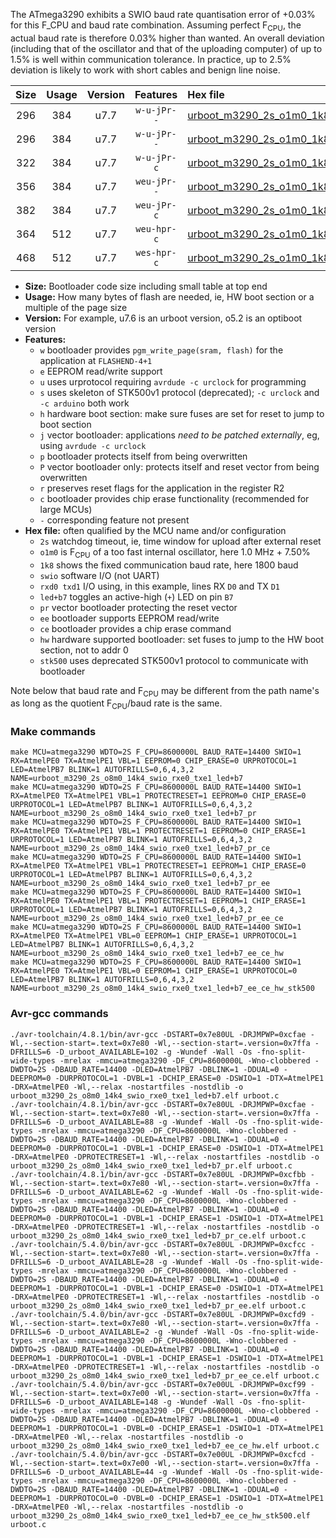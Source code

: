 The ATmega3290 exhibits a SWIO baud rate quantisation error of +0.03% for this F_CPU and baud rate combination. Assuming perfect F<sub>CPU</sub>, the actual baud rate is therefore 0.03% higher than wanted. An overall deviation (including that of the oscillator and that of the uploading computer) of up to 1.5% is well within communication tolerance. In practice, up to 2.5% deviation is likely to work with short cables and benign line noise.

|Size|Usage|Version|Features|Hex file|
|:-:|:-:|:-:|:-:|:--|
|296|384|u7.7|`w-u-jPr--`|[urboot_m3290_2s_o1m0_1k8_swio_rxe0_txe1_led+b7.hex](https://raw.githubusercontent.com/stefanrueger/urboot.hex/main/mcus/atmega3290/watchdog_2_s/internal_oscillator_o%2B7.50%25/%2B1m000000_hz/%2B%2B%2B1k8_baud/uart0_rxe0_txe1/led%2Bb7/urboot_m3290_2s_o1m0_1k8_swio_rxe0_txe1_led%2Bb7.hex)|
|296|384|u7.7|`w-u-jPr--`|[urboot_m3290_2s_o1m0_1k8_swio_rxe0_txe1_led+b7_pr.hex](https://raw.githubusercontent.com/stefanrueger/urboot.hex/main/mcus/atmega3290/watchdog_2_s/internal_oscillator_o%2B7.50%25/%2B1m000000_hz/%2B%2B%2B1k8_baud/uart0_rxe0_txe1/led%2Bb7/urboot_m3290_2s_o1m0_1k8_swio_rxe0_txe1_led%2Bb7_pr.hex)|
|322|384|u7.7|`w-u-jPr-c`|[urboot_m3290_2s_o1m0_1k8_swio_rxe0_txe1_led+b7_pr_ce.hex](https://raw.githubusercontent.com/stefanrueger/urboot.hex/main/mcus/atmega3290/watchdog_2_s/internal_oscillator_o%2B7.50%25/%2B1m000000_hz/%2B%2B%2B1k8_baud/uart0_rxe0_txe1/led%2Bb7/urboot_m3290_2s_o1m0_1k8_swio_rxe0_txe1_led%2Bb7_pr_ce.hex)|
|356|384|u7.7|`weu-jPr--`|[urboot_m3290_2s_o1m0_1k8_swio_rxe0_txe1_led+b7_pr_ee.hex](https://raw.githubusercontent.com/stefanrueger/urboot.hex/main/mcus/atmega3290/watchdog_2_s/internal_oscillator_o%2B7.50%25/%2B1m000000_hz/%2B%2B%2B1k8_baud/uart0_rxe0_txe1/led%2Bb7/urboot_m3290_2s_o1m0_1k8_swio_rxe0_txe1_led%2Bb7_pr_ee.hex)|
|382|384|u7.7|`weu-jPr-c`|[urboot_m3290_2s_o1m0_1k8_swio_rxe0_txe1_led+b7_pr_ee_ce.hex](https://raw.githubusercontent.com/stefanrueger/urboot.hex/main/mcus/atmega3290/watchdog_2_s/internal_oscillator_o%2B7.50%25/%2B1m000000_hz/%2B%2B%2B1k8_baud/uart0_rxe0_txe1/led%2Bb7/urboot_m3290_2s_o1m0_1k8_swio_rxe0_txe1_led%2Bb7_pr_ee_ce.hex)|
|364|512|u7.7|`weu-hpr-c`|[urboot_m3290_2s_o1m0_1k8_swio_rxe0_txe1_led+b7_ee_ce_hw.hex](https://raw.githubusercontent.com/stefanrueger/urboot.hex/main/mcus/atmega3290/watchdog_2_s/internal_oscillator_o%2B7.50%25/%2B1m000000_hz/%2B%2B%2B1k8_baud/uart0_rxe0_txe1/led%2Bb7/urboot_m3290_2s_o1m0_1k8_swio_rxe0_txe1_led%2Bb7_ee_ce_hw.hex)|
|468|512|u7.7|`wes-hpr-c`|[urboot_m3290_2s_o1m0_1k8_swio_rxe0_txe1_led+b7_ee_ce_hw_stk500.hex](https://raw.githubusercontent.com/stefanrueger/urboot.hex/main/mcus/atmega3290/watchdog_2_s/internal_oscillator_o%2B7.50%25/%2B1m000000_hz/%2B%2B%2B1k8_baud/uart0_rxe0_txe1/led%2Bb7/urboot_m3290_2s_o1m0_1k8_swio_rxe0_txe1_led%2Bb7_ee_ce_hw_stk500.hex)|

- **Size:** Bootloader code size including small table at top end
- **Usage:** How many bytes of flash are needed, ie, HW boot section or a multiple of the page size
- **Version:** For example, u7.6 is an urboot version, o5.2 is an optiboot version
- **Features:**
  + `w` bootloader provides `pgm_write_page(sram, flash)` for the application at `FLASHEND-4+1`
  + `e` EEPROM read/write support
  + `u` uses urprotocol requiring `avrdude -c urclock` for programming
  + `s` uses skeleton of STK500v1 protocol (deprecated); `-c urclock` and `-c arduino` both work
  + `h` hardware boot section: make sure fuses are set for reset to jump to boot section
  + `j` vector bootloader: applications *need to be patched externally*, eg, using `avrdude -c urclock`
  + `p` bootloader protects itself from being overwritten
  + `P` vector bootloader only: protects itself and reset vector from being overwritten
  + `r` preserves reset flags for the application in the register R2
  + `c` bootloader provides chip erase functionality (recommended for large MCUs)
  + `-` corresponding feature not present
- **Hex file:** often qualified by the MCU name and/or configuration
  + `2s` watchdog timeout, ie, time window for upload after external reset
  + `o1m0` is F<sub>CPU</sub> of a too fast internal oscillator, here 1.0 MHz + 7.50%
  + `1k8` shows the fixed communication baud rate, here 1800 baud
  + `swio` software I/O (not UART)
  + `rxd0 txd1` I/O using, in this example, lines RX `D0` and TX `D1`
  + `led+b7` toggles an active-high (`+`) LED on pin `B7`
  + `pr` vector bootloader protecting the reset vector
  + `ee` bootloader supports EEPROM read/write
  + `ce` bootloader provides a chip erase command
  + `hw` hardware supported bootloader: set fuses to jump to the HW boot section, not to addr 0
  + `stk500` uses deprecated STK500v1 protocol to communicate with bootloader


Note below that baud rate and F<sub>CPU</sub> may be different from the path name's as long as the quotient F<sub>CPU</sub>/baud rate is the same.

### Make commands
```
make MCU=atmega3290 WDTO=2S F_CPU=8600000L BAUD_RATE=14400 SWIO=1 RX=AtmelPE0 TX=AtmelPE1 VBL=1 EEPROM=0 CHIP_ERASE=0 URPROTOCOL=1 LED=AtmelPB7 BLINK=1 AUTOFRILLS=0,6,4,3,2 NAME=urboot_m3290_2s_o8m0_14k4_swio_rxe0_txe1_led+b7
make MCU=atmega3290 WDTO=2S F_CPU=8600000L BAUD_RATE=14400 SWIO=1 RX=AtmelPE0 TX=AtmelPE1 VBL=1 PROTECTRESET=1 EEPROM=0 CHIP_ERASE=0 URPROTOCOL=1 LED=AtmelPB7 BLINK=1 AUTOFRILLS=0,6,4,3,2 NAME=urboot_m3290_2s_o8m0_14k4_swio_rxe0_txe1_led+b7_pr
make MCU=atmega3290 WDTO=2S F_CPU=8600000L BAUD_RATE=14400 SWIO=1 RX=AtmelPE0 TX=AtmelPE1 VBL=1 PROTECTRESET=1 EEPROM=0 CHIP_ERASE=1 URPROTOCOL=1 LED=AtmelPB7 BLINK=1 AUTOFRILLS=0,6,4,3,2 NAME=urboot_m3290_2s_o8m0_14k4_swio_rxe0_txe1_led+b7_pr_ce
make MCU=atmega3290 WDTO=2S F_CPU=8600000L BAUD_RATE=14400 SWIO=1 RX=AtmelPE0 TX=AtmelPE1 VBL=1 PROTECTRESET=1 EEPROM=1 CHIP_ERASE=0 URPROTOCOL=1 LED=AtmelPB7 BLINK=1 AUTOFRILLS=0,6,4,3,2 NAME=urboot_m3290_2s_o8m0_14k4_swio_rxe0_txe1_led+b7_pr_ee
make MCU=atmega3290 WDTO=2S F_CPU=8600000L BAUD_RATE=14400 SWIO=1 RX=AtmelPE0 TX=AtmelPE1 VBL=1 PROTECTRESET=1 EEPROM=1 CHIP_ERASE=1 URPROTOCOL=1 LED=AtmelPB7 BLINK=1 AUTOFRILLS=0,6,4,3,2 NAME=urboot_m3290_2s_o8m0_14k4_swio_rxe0_txe1_led+b7_pr_ee_ce
make MCU=atmega3290 WDTO=2S F_CPU=8600000L BAUD_RATE=14400 SWIO=1 RX=AtmelPE0 TX=AtmelPE1 VBL=0 EEPROM=1 CHIP_ERASE=1 URPROTOCOL=1 LED=AtmelPB7 BLINK=1 AUTOFRILLS=0,6,4,3,2 NAME=urboot_m3290_2s_o8m0_14k4_swio_rxe0_txe1_led+b7_ee_ce_hw
make MCU=atmega3290 WDTO=2S F_CPU=8600000L BAUD_RATE=14400 SWIO=1 RX=AtmelPE0 TX=AtmelPE1 VBL=0 EEPROM=1 CHIP_ERASE=1 URPROTOCOL=0 LED=AtmelPB7 BLINK=1 AUTOFRILLS=0,6,4,3,2 NAME=urboot_m3290_2s_o8m0_14k4_swio_rxe0_txe1_led+b7_ee_ce_hw_stk500
```

### Avr-gcc commands
```
./avr-toolchain/4.8.1/bin/avr-gcc -DSTART=0x7e80UL -DRJMPWP=0xcfae -Wl,--section-start=.text=0x7e80 -Wl,--section-start=.version=0x7ffa -DFRILLS=6 -D_urboot_AVAILABLE=102 -g -Wundef -Wall -Os -fno-split-wide-types -mrelax -mmcu=atmega3290 -DF_CPU=8600000L -Wno-clobbered -DWDTO=2S -DBAUD_RATE=14400 -DLED=AtmelPB7 -DBLINK=1 -DDUAL=0 -DEEPROM=0 -DURPROTOCOL=1 -DVBL=1 -DCHIP_ERASE=0 -DSWIO=1 -DTX=AtmelPE1 -DRX=AtmelPE0 -Wl,--relax -nostartfiles -nostdlib -o urboot_m3290_2s_o8m0_14k4_swio_rxe0_txe1_led+b7.elf urboot.c
./avr-toolchain/4.8.1/bin/avr-gcc -DSTART=0x7e80UL -DRJMPWP=0xcfae -Wl,--section-start=.text=0x7e80 -Wl,--section-start=.version=0x7ffa -DFRILLS=6 -D_urboot_AVAILABLE=88 -g -Wundef -Wall -Os -fno-split-wide-types -mrelax -mmcu=atmega3290 -DF_CPU=8600000L -Wno-clobbered -DWDTO=2S -DBAUD_RATE=14400 -DLED=AtmelPB7 -DBLINK=1 -DDUAL=0 -DEEPROM=0 -DURPROTOCOL=1 -DVBL=1 -DCHIP_ERASE=0 -DSWIO=1 -DTX=AtmelPE1 -DRX=AtmelPE0 -DPROTECTRESET=1 -Wl,--relax -nostartfiles -nostdlib -o urboot_m3290_2s_o8m0_14k4_swio_rxe0_txe1_led+b7_pr.elf urboot.c
./avr-toolchain/4.8.1/bin/avr-gcc -DSTART=0x7e80UL -DRJMPWP=0xcfbb -Wl,--section-start=.text=0x7e80 -Wl,--section-start=.version=0x7ffa -DFRILLS=6 -D_urboot_AVAILABLE=62 -g -Wundef -Wall -Os -fno-split-wide-types -mrelax -mmcu=atmega3290 -DF_CPU=8600000L -Wno-clobbered -DWDTO=2S -DBAUD_RATE=14400 -DLED=AtmelPB7 -DBLINK=1 -DDUAL=0 -DEEPROM=0 -DURPROTOCOL=1 -DVBL=1 -DCHIP_ERASE=1 -DSWIO=1 -DTX=AtmelPE1 -DRX=AtmelPE0 -DPROTECTRESET=1 -Wl,--relax -nostartfiles -nostdlib -o urboot_m3290_2s_o8m0_14k4_swio_rxe0_txe1_led+b7_pr_ce.elf urboot.c
./avr-toolchain/5.4.0/bin/avr-gcc -DSTART=0x7e80UL -DRJMPWP=0xcfcc -Wl,--section-start=.text=0x7e80 -Wl,--section-start=.version=0x7ffa -DFRILLS=6 -D_urboot_AVAILABLE=28 -g -Wundef -Wall -Os -fno-split-wide-types -mrelax -mmcu=atmega3290 -DF_CPU=8600000L -Wno-clobbered -DWDTO=2S -DBAUD_RATE=14400 -DLED=AtmelPB7 -DBLINK=1 -DDUAL=0 -DEEPROM=1 -DURPROTOCOL=1 -DVBL=1 -DCHIP_ERASE=0 -DSWIO=1 -DTX=AtmelPE1 -DRX=AtmelPE0 -DPROTECTRESET=1 -Wl,--relax -nostartfiles -nostdlib -o urboot_m3290_2s_o8m0_14k4_swio_rxe0_txe1_led+b7_pr_ee.elf urboot.c
./avr-toolchain/5.4.0/bin/avr-gcc -DSTART=0x7e80UL -DRJMPWP=0xcfd9 -Wl,--section-start=.text=0x7e80 -Wl,--section-start=.version=0x7ffa -DFRILLS=6 -D_urboot_AVAILABLE=2 -g -Wundef -Wall -Os -fno-split-wide-types -mrelax -mmcu=atmega3290 -DF_CPU=8600000L -Wno-clobbered -DWDTO=2S -DBAUD_RATE=14400 -DLED=AtmelPB7 -DBLINK=1 -DDUAL=0 -DEEPROM=1 -DURPROTOCOL=1 -DVBL=1 -DCHIP_ERASE=1 -DSWIO=1 -DTX=AtmelPE1 -DRX=AtmelPE0 -DPROTECTRESET=1 -Wl,--relax -nostartfiles -nostdlib -o urboot_m3290_2s_o8m0_14k4_swio_rxe0_txe1_led+b7_pr_ee_ce.elf urboot.c
./avr-toolchain/5.4.0/bin/avr-gcc -DSTART=0x7e00UL -DRJMPWP=0xcf99 -Wl,--section-start=.text=0x7e00 -Wl,--section-start=.version=0x7ffa -DFRILLS=6 -D_urboot_AVAILABLE=148 -g -Wundef -Wall -Os -fno-split-wide-types -mrelax -mmcu=atmega3290 -DF_CPU=8600000L -Wno-clobbered -DWDTO=2S -DBAUD_RATE=14400 -DLED=AtmelPB7 -DBLINK=1 -DDUAL=0 -DEEPROM=1 -DURPROTOCOL=1 -DVBL=0 -DCHIP_ERASE=1 -DSWIO=1 -DTX=AtmelPE1 -DRX=AtmelPE0 -Wl,--relax -nostartfiles -nostdlib -o urboot_m3290_2s_o8m0_14k4_swio_rxe0_txe1_led+b7_ee_ce_hw.elf urboot.c
./avr-toolchain/5.4.0/bin/avr-gcc -DSTART=0x7e00UL -DRJMPWP=0xcfcd -Wl,--section-start=.text=0x7e00 -Wl,--section-start=.version=0x7ffa -DFRILLS=6 -D_urboot_AVAILABLE=44 -g -Wundef -Wall -Os -fno-split-wide-types -mrelax -mmcu=atmega3290 -DF_CPU=8600000L -Wno-clobbered -DWDTO=2S -DBAUD_RATE=14400 -DLED=AtmelPB7 -DBLINK=1 -DDUAL=0 -DEEPROM=1 -DURPROTOCOL=0 -DVBL=0 -DCHIP_ERASE=1 -DSWIO=1 -DTX=AtmelPE1 -DRX=AtmelPE0 -Wl,--relax -nostartfiles -nostdlib -o urboot_m3290_2s_o8m0_14k4_swio_rxe0_txe1_led+b7_ee_ce_hw_stk500.elf urboot.c
```

